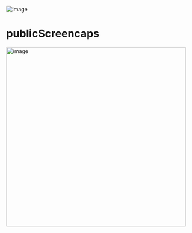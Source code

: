 ![image](https://github.com/jsa2/publicScreencaps/assets/58001986/05f16921-5a2e-4df9-b733-1cf1f77e7b17)
# publicScreencaps


<img width="477" alt="image" src="https://github.com/jsa2/publicScreencaps/assets/58001986/8f4ecbc7-d907-4fe8-87fc-87d37941f6c6">

